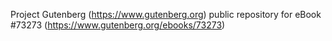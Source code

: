 Project Gutenberg (https://www.gutenberg.org) public repository for eBook #73273 (https://www.gutenberg.org/ebooks/73273)
